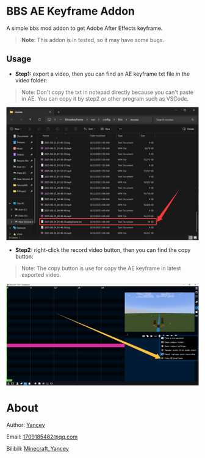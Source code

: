 # BBS AE Keyframe Addon

A simple bbs mod addon to get Adobe After Effects keyframe.

> **Note**: This addon is in tested, so it may have some bugs.

## Usage

- **Step1:** export a video, then you can find an AE keyframe txt file in the video folder:

> Note: Don't copy the txt in notepad directly because you can't paste in AE. You can copy it by step2 or other program such as VSCode.

![img.png](img/ae_keyframe_txt.png)

- **Step2:** right-click the record video button, then you can find the copy button:

> Note: The copy button is use for copy the AE keyframe in latest exported video.

![img.png](img/copy_ae_keyframe.png)

# About

Author: [Yancey](https://github.com/Yancey2023)

Email: 1709185482@qq.com

Bilibili: [Minecraft_Yancey](https://space.bilibili.com/470179011)
